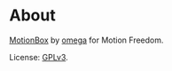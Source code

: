 # About

[MotionBox] by [omega] for Motion Freedom.

License: [GPLv3](license.html).

[MotionBox]: https://omega.gg/MotionBox

[omega]: https://omega.gg/about
